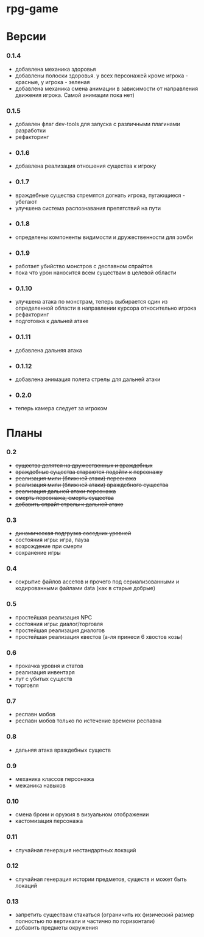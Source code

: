 # rpg-game

# Версии
### **0.1.4**
- добавлена механика здоровья
- добавлены полоски здоровья. у всех персонажей кроме игрока - красные, у игрока - зеленая
- добавлена механика смена анимации в зависимости от направления движения игрока. Самой анимации пока нет)
### **0.1.5**
- добавлен флаг dev-tools для запуска с различными плагинами разработки
- рефакторинг
- ### **0.1.6**
- добавлена реализация отношения существа к игроку
- ### **0.1.7**
- враждебные существа стремятся догнать игрока, пугающиеся - убегают
- улучшена система распознавания препятствий на пути
- ### **0.1.8**
- определены компоненты видимости и дружественности для зомби
- ### **0.1.9**
- работает убийство монстров с деспавном спрайтов
- пока что урон наносится всем существам в целевой области
- ### **0.1.10**
- улучшена атака по монстрам, теперь выбирается один из определенной области в направлении курсора относительно игрока 
- рефакторинг
- подготовка к дальней атаке
- ### **0.1.11**
- добавлена дальняя атака
- ### **0.1.12**
- добавлена анимация полета стрелы для дальней атаки
- ### **0.2.0**
- теперь камера следует за игроком


# Планы

### 0.2
- ~~существа делятся на дружественных и враждебных~~
- ~~враждебные существа стараются подойти к персонажу~~
- ~~реализация мили (ближней атаки) персонажа~~
- ~~реализация мили (ближней атаки) враждебного существа~~
- ~~реализация дальней атаки персонажа~~
- ~~смерть персонажа, смерть существа~~
- ~~добавить спрайт стрелы к дальней атаке~~

### 0.3
- ~~динамическая подгрузка соседних уровней~~
- состояния игры: игра, пауза
- возрождение при смерти
- сохранение игры

### 0.4
- сокрытие файлов ассетов и прочего под сериализованными и кодированными файлами data (как в старые добрые)

### 0.5
- простейшая реализация NPC
- состояния игры: диалог/торговля
- простейшая реализация диалогов
- простейшая реализация квестов (а-ля принеси 6 хвостов козы)

### 0.6
- прокачка уровня и статов
- реализация инвентаря
- лут с убитых существ
- торговля

### 0.7
- респавн мобов
- респавн мобов только по истечение времени респавна

### 0.8
- дальняя атака враждебных существ

### 0.9
- механика классов персонажа
- межаника навыков

### 0.10
- смена брони и оружия в визуальном отображении
- кастомизация персонажа

### 0.11
- случайная генерация нестандартных локаций

### 0.12
- случайная генерация истории предметов, существ и может быть локаций

### 0.13
- запретить существам стакаться (ограничить их физический размер полностью по вертикали и частично по горизонтали)
- добавить предметы окружения